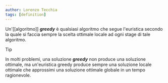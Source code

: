 ```yaml
---
author: Lorenzo Tecchia
tags: [definition]
---
```

Un'[[algoritmo]] ***greedy*** è qualsiasi algoritmo che segue l'euristica secondo la quale si faccia sempre la scelta ottimale locale ad ogni stage di tale algoritmo. 

>[!tip] 
>In molti problemi, una soluzione ***greedy*** non produce una soluzione ottimale, ma un'euristica greedy produce sempre una soluzione locale ottimale che approssimi una soluzione ottimale globale in un tempo ragionevole.


